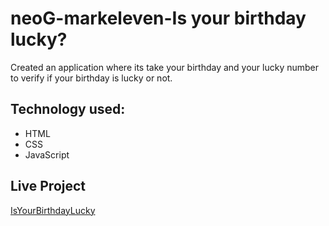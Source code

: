 # neoG-markeleven-Is your birthday lucky?
Created an application where its take your birthday and your lucky number to verify if your birthday is lucky or not.

## Technology used:
* HTML
* CSS
* JavaScript

## Live Project
[IsYourBirthdayLucky](https://isyourbirthdaylucky-mark11.netlify.app/)

